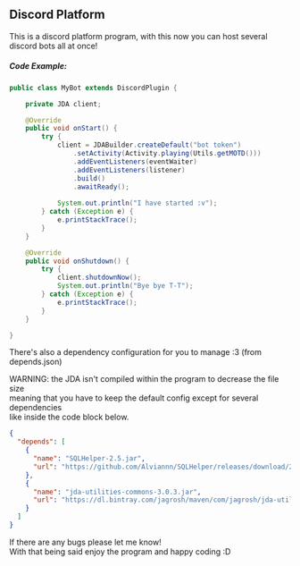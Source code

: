 ## Discord Platform

This is a discord platform program, with this now you can host several discord bots all at once!

##### Code Example:
```java
public class MyBot extends DiscordPlugin {

    private JDA client;

    @Override
    public void onStart() {
        try {
            client = JDABuilder.createDefault("bot token")
                .setActivity(Activity.playing(Utils.getMOTD()))
                .addEventListeners(eventWaiter)
                .addEventListeners(listener)
                .build()
                .awaitReady();
    
            System.out.println("I have started :v");
        } catch (Exception e) {
            e.printStackTrace();
        }
    }

    @Override
    public void onShutdown() {
        try {
            client.shutdownNow();
            System.out.println("Bye bye T-T");
        } catch (Exception e) {
            e.printStackTrace();
        }
    }

}
```

There's also a dependency configuration for you to manage :3 (from depends.json)

WARNING: the JDA isn't compiled within the program to decrease the file size <br>
meaning that you have to keep the default config except for several dependencies <br>
like inside the code block below.
```json
{
  "depends": [
    {
      "name": "SQLHelper-2.5.jar",
      "url": "https://github.com/Alviannn/SQLHelper/releases/download/2.5/SQLHelper-2.5.jar"
    },
    {
      "name": "jda-utilities-commons-3.0.3.jar",
      "url": "https://dl.bintray.com/jagrosh/maven/com/jagrosh/jda-utilities-commons/3.0.3/jda-utilities-commons-3.0.3.jar"
    }
  ]
}
```

If there are any bugs please let me know! <br>
With that being said enjoy the program and happy coding :D